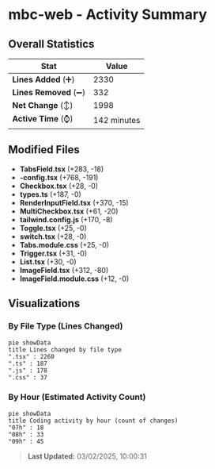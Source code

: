 # mbc-web - Activity Summary 

## Overall Statistics

| Stat                   | Value                                                             |
| ---------------------- | ----------------------------------------------------------------- |
| **Lines Added** (➕)   | 2330                                          |
| **Lines Removed** (➖) | 332                                        |
| **Net Change** (↕)    | 1998                |
| **Active Time** (⌚)   | 142 minutes |


## Modified Files
- **TabsField.tsx** (+283, -18)
- **-config.tsx** (+768, -191)
- **Checkbox.tsx** (+28, -0)
- **types.ts** (+187, -0)
- **RenderInputField.tsx** (+370, -15)
- **MultiCheckbox.tsx** (+61, -20)
- **tailwind.config.js** (+170, -8)
- **Toggle.tsx** (+25, -0)
- **switch.tsx** (+28, -0)
- **Tabs.module.css** (+25, -0)
- **Trigger.tsx** (+31, -0)
- **List.tsx** (+30, -0)
- **ImageField.tsx** (+312, -80)
- **ImageField.module.css** (+12, -0)

## Visualizations

### By File Type (Lines Changed)

```mermaid
pie showData
title Lines changed by file type
".tsx" : 2260
".ts" : 187
".js" : 178
".css" : 37
```

### By Hour (Estimated Activity Count)

```mermaid
pie showData
title Coding activity by hour (count of changes)
"07h" : 18
"08h" : 33
"09h" : 45
```


> **Last Updated:** 03/02/2025, 10:00:31